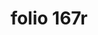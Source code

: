 ---
layout: edition
title: folio 167r
manuscript: Turin, Biblioteca Nazionale, MS N.III.19
sigla: T
iip: t167r.tif
milestone: 333
---